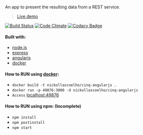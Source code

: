 An app to present the resulting data from a REST service.
> [Live demo](http://cinq-angularjs.herokuapp.com/)

[![Build Status](https://travis-ci.org/nickollascoelho/cinq-angularjs.svg?branch=master)](https://travis-ci.org/nickollascoelho/cinq-angularjs)
[![Code Climate](https://codeclimate.com/github/nickollascoelho/cinq-angularjs/badges/gpa.svg)](https://codeclimate.com/github/nickollascoelho/cinq-angularjs)
[![Codacy Badge](https://api.codacy.com/project/badge/grade/669ab8d171664afc940003a639b9bf68)](https://www.codacy.com/app/nickollas-coelho/cinq-angularjs)

#### Built with:
* [node.js](http://www.nodejs.org/)
* [express](http://www.expressjs.com/)
* [angularjs](https://angularjs.org/)
* [docker](https://www.docker.com/)

#### How to RUN using [docker](https://docs.docker.com/engine/installation/):
* `docker build -t nickollascoelho/cinq-angularjs .`
* `docker run -p 49876:3000 -d nickollascoelho/cinq-angularjs`
* `Access` [localhost:49876](http://localhost:49876)

#### How to RUN using npm: (Incomplete)
* `npm install`
* `npm postinstall`
* `npm start`
